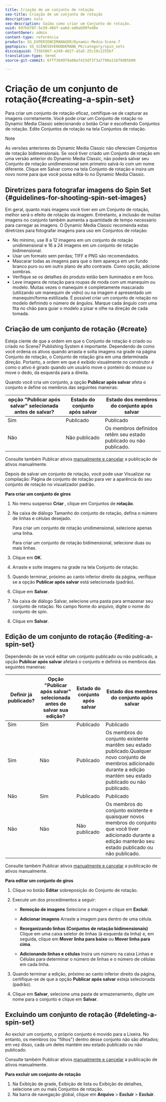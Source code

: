 ```yaml
---
title: Criação de um conjunto de rotação
seo-title: Criação de um conjunto de rotação
description: nulo
seo-description: Saiba como criar um Conjunto de rotação.
uuid: 697bd78f-5e39-46bf-aa6d-ad8ab99fe40e
contentOwner: admin
content-type: referência
products: SG_EXPERIENCEMANAGER/Dynamic-Media-Scene-7
geptopics: SG_SCENESEVENONDEMAND_PK/category/spin_sets
discoiquuid: 735b5867-e249-4627-a5a5-25c19c2255bf
translation-type: tm+mt
source-git-commit: 6fff3699f8a08af433df3f3a7790a11bf9d05b00

---
```



# Criação de um conjunto de rotação{#creating-a-spin-set}

Para criar um conjunto de rotação eficaz, certifique-se de capturar as imagens corretamente. Você pode criar um Conjunto de rotação no Dynamic Media Classic selecionando o botão Criar e escolhendo Conjuntos de rotação. Edite Conjuntos de rotação na tela Conjuntos de rotação.

>[!NOTE]
>
>As versões anteriores do Dynamic Media Classic não ofereciam Conjuntos de rotação bidimensionais. Se você tiver criado um Conjunto de rotação em uma versão anterior do Dynamic Media Classic, não poderá salvar seu Conjunto de rotação unidimensional sem primeiro salvá-lo com um nome diferente. Clique em Salvar como na tela Conjunto de rotação e insira um novo nome para que você possa editá-lo no Dynamic Media Classic.

## Diretrizes para fotografar imagens do Spin Set {#guidelines-for-shooting-spin-set-images}

Em geral, quanto mais imagens você tiver em um Conjunto de rotação, melhor será o efeito de rotação da imagem. Entretanto, a inclusão de muitas imagens no conjunto também aumenta a quantidade de tempo necessário para carregar as imagens. O Dynamic Media Classic recomenda estas diretrizes para fotografar imagens para uso em Conjuntos de rotação:

* No mínimo, use 8 a 12 imagens em um conjunto de rotação unidimensional e 16 a 24 imagens em um conjunto de rotação bidimensional.
* Usar um formato sem perdas; TIFF e PNG são recomendados.
* Mascarar todas as imagens para que o item apareça em um fundo branco puro ou em outro plano de alto contraste. Como opção, adicione sombras.
* Verifique se os detalhes do produto estão bem iluminados e em foco.
* Leve imagens de rotação para roupas de moda com um manequim ou modelo. Muitas vezes o manequim é completamente mascarado (utilizando um manequim de vidro) ou na imagem é apresentado um manequim/forma estilizada. É possível criar um conjunto de rotação no modelo definindo o número de ângulos. Marque cada ângulo com uma fita no chão para guiar o modelo a pisar e olhe na direção de cada tomada.

## Criação de um conjunto de rotação {#create}

Esteja ciente de que a ordem em que o Conjunto de rotação é criado ou criado no Scene7 Publishing System é importante. Dependendo de como você ordena os ativos quando arrasta e solta imagens na grade na página Conjunto de rotação, o Conjunto de rotação gira em uma determinada direção. Portanto, a ordem em que é exibido visualmente no construtor é como o ativo é girado quando um usuário move o ponteiro do mouse ou move o dedo, da esquerda para a direita.

Quando você cria um conjunto, a opção **Publicar após salvar** afeta o conjunto e define os membros das seguintes maneiras:

| opção "Publicar após salvar" selecionada antes de salvar? | Estado do conjunto após salvar | Estado dos membros do conjunto após salvar |
|--- |--- |--- |
| Sim | Publicado | Publicado |
| Não | Não publicado | Os membros definidos retêm seu estado publicado ou não publicado. |

Consulte também Publicar ativos [manualmente e cancelar](publishing-files.md#manually-publishing-assets) a publicação de ativos [](publishing-files.md#manually-unpublishing-assets)manualmente.

Depois de salvar um conjunto de rotação, você pode usar Visualizar na compilação: Página de conjunto de rotação para ver a aparência do seu conjunto de rotação no visualizador padrão.

**Para criar um conjunto de giros**

1. No menu suspenso **Criar** , clique em Conjuntos de **rotação**.
1. Na caixa de diálogo Tamanho do conjunto de rotação, defina o número de linhas e células desejado.

   Para criar um conjunto de rotação unidimensional, selecione apenas uma linha.

   Para criar um conjunto de rotação bidimensional, selecione duas ou mais linhas.

1. Clique em **OK**.
1. Arraste e solte imagens na grade na tela Conjunto de rotação.
1. Quando terminar, próximo ao canto inferior direito da página, verifique se a opção **Publicar após salvar** está selecionada (padrão).
1. Clique em **Salvar**.
1. Na caixa de diálogo Salvar, selecione uma pasta para armazenar seu conjunto de rotação. No campo Nome do arquivo, digite o nome do conjunto de spin.
1. Clique em **Salvar**.

## Edição de um conjunto de rotação {#editing-a-spin-set}

Dependendo de se você editar um conjunto publicado ou não publicado, a opção **Publicar após salvar** afetará o conjunto e definirá os membros das seguintes maneiras:

| Definir já publicado? | Opção "Publicar após salvar" selecionada antes de salvar sua edição? | Estado do conjunto após salvar | Estado dos membros do conjunto após salvar |
|--- |--- |--- |--- |
| Sim | Sim | Publicado | Publicado |
| Sim | Não | Publicado | Os membros do conjunto existente mantêm seu estado publicado.Qualquer novo conjunto de membros adicionado durante a edição mantém seu estado publicado ou não publicado. |
| Não | Sim | Publicado | Publicado |
| Não | Não | Não publicado | Os membros do conjunto existente e quaisquer novos membros do conjunto que você tiver adicionado durante a edição manterão seu estado publicado ou não publicado. |

Consulte também Publicar ativos [manualmente e cancelar](publishing-files.md#manually-publishing-assets) a publicação de ativos [](publishing-files.md#manually-unpublishing-assets)manualmente.

**Para editar um conjunto de giros**

1. Clique no botão **Editar** sobreposição do Conjunto de rotação.
1. Execute um dos procedimentos a seguir:

   * **Remoção de imagens** Selecione a imagem e clique em **Excluir**.

   * **Adicionar imagens** Arraste a imagem para dentro de uma célula.

   * **Reorganizando linhas (Conjuntos de rotação bidimensionais)** Clique em uma caixa seletor de linhas (à esquerda da linha) e, em seguida, clique em **Mover linha para baixo** ou **Mover linha para cima**.

   * **Adicionando linhas e células** Insira um número na caixa Linhas e Células para determinar o número de linhas e o número de células em cada linha.

1. Quando terminar a edição, próximo ao canto inferior direito da página, certifique-se de que a opção **Publicar após salvar** esteja selecionada (padrão).
1. Clique em **Salvar**, selecione uma pasta de armazenamento, digite um nome para o conjunto e clique em **Salvar**.

## Excluindo um conjunto de rotação {#deleting-a-spin-set}

Ao excluir um conjunto, o próprio conjunto é movido para a Lixeira. No entanto, os membros (ou "filhos") dentro desse conjunto não são afetados; em vez disso, cada um deles mantém seu estado publicado ou não publicado.

Consulte também Publicar ativos [manualmente e cancelar](publishing-files.md#manually-publishing-assets) a publicação de ativos [](publishing-files.md#manually-unpublishing-assets)manualmente.

**Para excluir um conjunto de rotação**

1. Na Exibição de grade, Exibição de lista ou Exibição de detalhes, selecione um ou mais Conjuntos de rotação.
1. Na barra de navegação global, clique em **Arquivo** &gt; **Excluir** &gt; **Excluir**.

